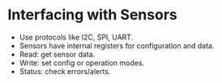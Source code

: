 # Interfacing with Sensors

- Use protocols like I2C, SPI, UART.
- Sensors have internal registers for configuration and data.
- Read: get sensor data.
- Write: set config or operation modes.
- Status: check errors/alerts.